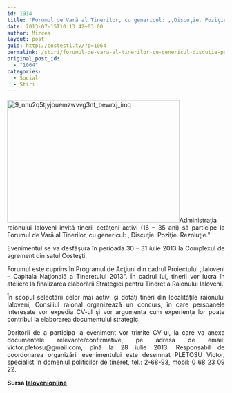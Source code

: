 ```yaml
---
id: 1914
title: 'Forumul de Vară al Tinerilor, cu genericul: ,,Discuţie. Poziţie. Rezoluţie.&#8221;'
date: 2013-07-15T10:13:42+03:00
author: Mircea
layout: post
guid: http://costesti.tv/?p=1064
permalink: /stiri/forumul-de-vara-al-tinerilor-cu-genericul-discutie-pozitie-rezolutie/
original_post_id:
  - "1064"
categories:
  - Social
  - Știri
---
```

<p style="text-align:justify;">
  <a href="http://costesti.tv/costestitv/wp-content/uploads//2013/07/9_nnu2q5tjyjouemzwvvg3nt_bewrxj_imq.jpg"><img alt="9_nnu2q5tjyjouemzwvvg3nt_bewrxj_imq" class="alignleft size-full wp-image-1065" height="283" src="http://costesti.tv/costestitv/wp-content/uploads//2013/07/9_nnu2q5tjyjouemzwvvg3nt_bewrxj_imq.jpg" width="399" /></a>Administraţia raionului Ialoveni invită tinerii cetăţeni activi (16 &ndash; 35 ani) să participe la Forumul de Vară al Tinerilor, cu genericul: ,,Discuţie. Poziţie. Rezoluţie."
</p>

<p style="text-align:justify;">
  Evenimentul se va desfăşura &icirc;n perioada 30 &ndash; 31 iulie 2013 la Complexul de agrement din satul Costeşti.
</p>

<p style="text-align:justify;">
  Forumul este cuprins &icirc;n Programul de Acţiuni din cadrul Proiectului ,,Ialoveni &ndash; Capitala Naţională a Tineretului 2013". &Icirc;n cadrul lui, tinerii vor lucra &icirc;n ateliere la finalizarea elaborării Strategiei pentru Tineret a Raionului Ialoveni.
</p>

<p style="text-align:justify;">
  &Icirc;n scopul selectării celor mai activi şi dotaţi tineri din localităţile raionului Ialoveni, Consiliul raional organizează un concurs, &icirc;n care persoanele interesate vor expedia CV-ul şi vor argumenta cum experienţa lor poate contribui la elaborarea documentului strategic.
</p>

<p style="text-align:justify;">
  Doritorii de a participa la eveniment vor trimite CV-ul, la care va anexa documentele relevante/confirmative, pe adresa de email: victor.pletosu@gmail.com, p&icirc;nă la 28 iulie 2013. Responsabil de coordonarea organizării evenimentului este desemnat PLETOSU Victor, specialist &icirc;n domeniul politicilor de tineret, tel.: 2-68-93, mobil: 0 68 23 09 22.
</p>

<p style="text-align:justify;">
  <strong><span style="font-size:14px;">Sursa <a href="http://ialovenionline.md/">Ialovenionline</a></span></strong>
</p>